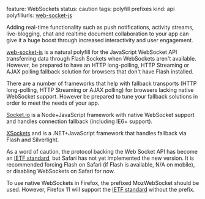 feature: WebSockets
status: caution
tags: polyfill prefixes 
kind: api
polyfillurls: [web-socket-js](https://github.com/gimite/web-socket-js)

Adding real-time functionality such as push notifications, activity streams, live-blogging, chat and realtime document collaboration to your app can give it a huge boost through increased interactivity and user engagement.

[web-socket-js](https://github.com/gimite/web-socket-js) is a natural polyfill for the JavaScript WebSocket API transferring data through Flash Sockets when WebSockets aren't available. However, be prepared to have an HTTP long-polling, HTTP Streaming or AJAX polling fallback solution for browsers that don't have Flash installed.

There are a number of frameworks that help with fallback transports (HTTP long-polling, HTTP Streaming or AJAX polling) for browsers lacking native WebSocket support. However be prepared to tune your fallback solutions in order to meet the needs of your app.

[Socket.io](http://socket.io/) is a Node+JavaScript framework with native WebSocket support and handles connection fallback (including IE6+ support).

[XSockets](http://xsockets.net/) and  is a .NET+JavaScript framework that handles fallback via Flash and Silverlight.

As a word of caution, the protocol backing the Web Socket API has become an [IETF standard](http://tools.ietf.org/html/rfc6455), but Safari has not yet implemented the new version. It is recommended forcing Flash on Safari (if Flash is available, N/A on mobile), or disabling WebSockets on Safari for now.

To use native WebSockets in Firefox, the prefixed MozWebSocket should be used. However, Firefox 11 will support the [IETF standard](http://tools.ietf.org/html/rfc6455) without the prefix.
